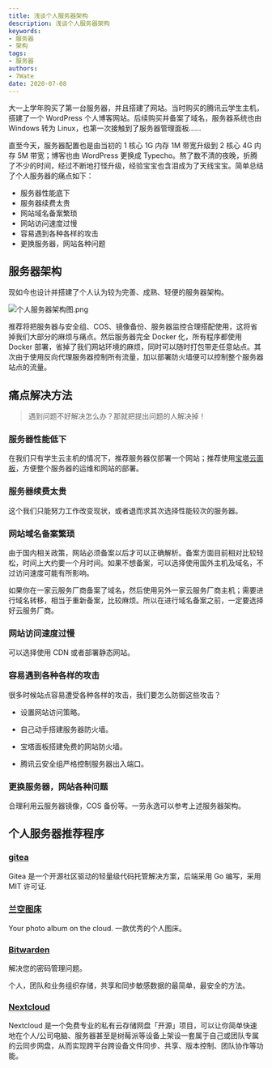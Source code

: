 ```yaml
---
title: 浅谈个人服务器架构
description: 浅谈个人服务器架构
keywords:
- 服务器
- 架构
tags: 
- 服务器
authors:
- 7Wate
date: 2020-07-08
---
```



大一上学年购买了第一台服务器，并且搭建了网站。当时购买的腾讯云学生主机，搭建了一个 WordPress 个人博客网站。后续购买并备案了域名，服务器系统也由 Windows 转为 Linux，也第一次接触到了服务器管理面板……

直至今天，服务器配置也是由当初的 1 核心 1G 内存 1M 带宽升级到 2 核心 4G 内存 5M 带宽；博客也由 WordPress 更换成 Typecho。熬了数不清的夜晚，折腾了不少的时间，经过不断地打怪升级，经验宝宝也含泪成为了天线宝宝。简单总结了个人服务器的痛点如下：

- 服务器性能底下
- 服务器续费太贵
- 网站域名备案繁琐
- 网站访问速度过慢
- 容易遇到各种各样的攻击
- 更换服务器，网站各种问题

## 服务器架构

现如今也设计并搭建了个人认为较为完善、成熟、轻便的服务器架构。

![个人服务器架构图.png](https://static.7wate.com/img/2020/07/08/98b3ea92d832f.png)

推荐将把服务器与安全组、COS、镜像备份、服务器监控合理搭配使用，这将省掉我们大部分的麻烦与痛点。然后服务器完全 Docker 化，所有程序都使用 Docker 部署，省掉了我们网站环境的麻烦，同时可以随时打包带走任意站点。其次由于使用反向代理服务器控制所有流量，加以部署防火墙便可以控制整个服务器站点的流量。

## 痛点解决方法

> 遇到问题不好解决怎么办？那就把提出问题的人解决掉！

### 服务器性能低下

在我们只有学生云主机的情况下，推荐服务器仅部署一个网站；推荐使用[宝塔云面板](https://www.bt.cn/)，方便整个服务器的运维和网站的部署。

### 服务器续费太贵

这个我们只能努力工作改变现状，或者退而求其次选择性能较次的服务器。

### 网站域名备案繁琐

由于国内相关政策，网站必须备案以后才可以正确解析。备案方面目前相对比较轻松，时间上大约要一个月时间。如果不想备案，可以选择使用国外主机及域名，不过访问速度可能有所影响。

如果你在一家云服务厂商备案了域名，然后使用另外一家云服务厂商主机；需要进行域名转移，相当于重新备案，比较麻烦。所以在进行域名备案之前，一定要选择好云服务厂商。

### 网站访问速度过慢

可以选择使用 CDN 或者部署静态网站。

### 容易遇到各种各样的攻击

很多时候站点容易遭受各种各样的攻击，我们要怎么防御这些攻击？

- 设置网站访问策略。

- 自己动手搭建服务器防火墙。
- 宝塔面板搭建免费的网站防火墙。
- 腾讯云安全组严格控制服务器出入端口。

### 更换服务器，网站各种问题

合理利用云服务器镜像，COS 备份等。一劳永逸可以参考上述服务器架构。

## 个人服务器推荐程序

### [gitea](https://gitea.io/zh-cn/)

Gitea 是一个开源社区驱动的轻量级代码托管解决方案，后端采用 Go 编写，采用 MIT 许可证.

### [兰空图床](https://www.lsky.pro/)

 Your photo album on the cloud. 一款优秀的个人图床。

### [Bitwarden](https://bitwarden.com/)

解决您的密码管理问题。

个人，团队和业务组织存储，共享和同步敏感数据的最简单，最安全的方法。

### [Nextcloud](https://nextcloud.com/)

Nextcloud 是一个免费专业的私有云存储网盘「开源」项目，可以让你简单快速地在个人/公司电脑、服务器甚至是树莓派等设备上架设一套属于自己或团队专属的云同步网盘，从而实现跨平台跨设备文件同步、共享、版本控制、团队协作等功能。
